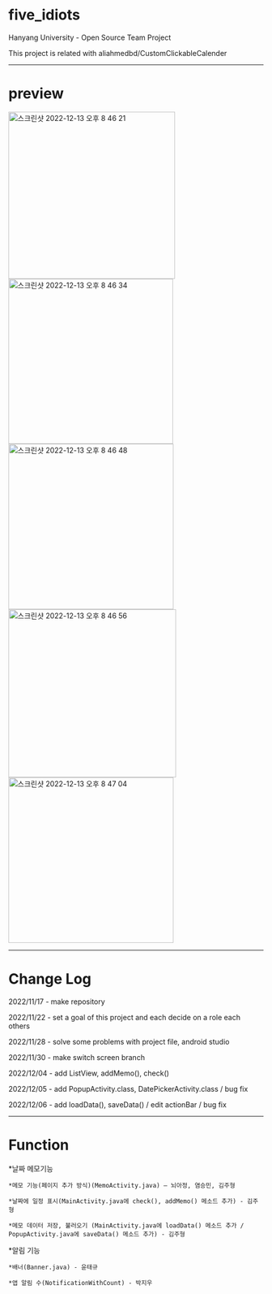 # five_idiots
Hanyang University - Open Source Team Project

This project is related with aliahmedbd/CustomClickableCalender
***

# preview
<img width="329" alt="스크린샷 2022-12-13 오후 8 46 21" src="https://user-images.githubusercontent.com/78329120/207310182-8a264dce-2efc-4558-a368-359212439398.png">
<img width="325" alt="스크린샷 2022-12-13 오후 8 46 34" src="https://user-images.githubusercontent.com/78329120/207310191-7dfa1a7e-0707-442a-af8e-b694b0ce24e2.png">
<img width="326" alt="스크린샷 2022-12-13 오후 8 46 48" src="https://user-images.githubusercontent.com/78329120/207310193-5176dfa3-c3c3-49dd-a7e3-af7f2d786604.png">
<img width="331" alt="스크린샷 2022-12-13 오후 8 46 56" src="https://user-images.githubusercontent.com/78329120/207310196-4f980476-61ab-423e-81bb-6b09533f28fc.png">
<img width="326" alt="스크린샷 2022-12-13 오후 8 47 04" src="https://user-images.githubusercontent.com/78329120/207310198-e83304e2-2ce3-4eb6-86da-2c2d88b9ed29.png">

***

# Change Log

2022/11/17 - make repository

2022/11/22 - set a goal of this project and  each decide on a role each others

2022/11/28 - solve some problems with project file, android studio

2022/11/30 - make switch screen branch

2022/12/04 - add ListView, addMemo(), check()

2022/12/05 - add PopupActivity.class, DatePickerActivity.class / bug fix

2022/12/06 - add loadData(), saveData() / edit actionBar / bug fix

***
# Function
*날짜 메모기능

    *메모 기능(페이지 추가 방식)(MemoActivity.java) – 뇌아정, 염승민, 김주형

    *날짜에 일정 표시(MainActivity.java에 check(), addMemo() 메소드 추가) - 김주형
    
    *메모 데이터 저장, 불러오기 (MainActivity.java에 loadData() 메소드 추가 / PopupActivity.java에 saveData() 메소드 추가) - 김주형

*알림 기능

    *배너(Banner.java) - 윤태규

    *앱 알림 수(NotificationWithCount) - 박지우
